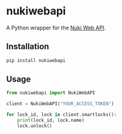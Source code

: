 # nukiwebapi

A Python wrapper for the [Nuki Web API](https://developer.nuki.io/).

## Installation

```bash
pip install nukiwebapi
```

## Usage
```Python
from nukiwebapi import NukiWebAPI

client = NukiWebAPI("YOUR_ACCESS_TOKEN")

for lock_id, lock in client.smartlocks():
    print(lock_id, lock.name)
    lock.unlock()
```